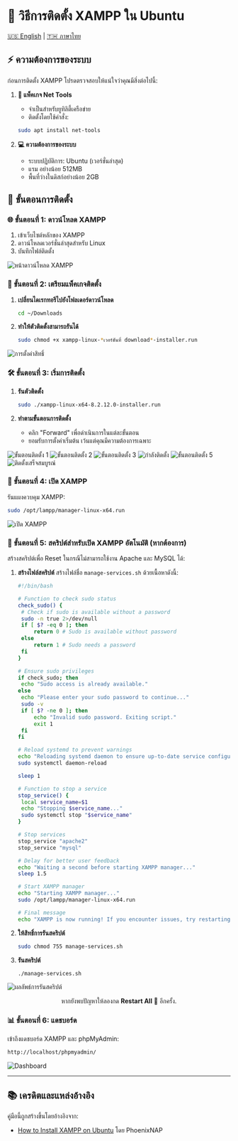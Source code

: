 # 🚀 วิธีการติดตั้ง XAMPP ใน Ubuntu

[🇺🇸 English](./README.md) | [🇹🇭 ภาษาไทย](./README_th.md)

## ⚡ ความต้องการของระบบ
ก่อนการติดตั้ง XAMPP โปรดตรวจสอบให้แน่ใจว่าคุณมีสิ่งต่อไปนี้:

1. **🔧 แพ็คเกจ Net Tools**
   - จำเป็นสำหรับยูทิลิตี้เครือข่าย
   - ติดตั้งโดยใช้คำสั่ง:
   ```bash
   sudo apt install net-tools
   ```

2. **💻 ความต้องการของระบบ**
   - ระบบปฏิบัติการ: Ubuntu (เวอร์ชั่นล่าสุด)
   - แรม อย่างน้อย 512MB
   - พื้นที่ว่างในดิสก์อย่างน้อย 2GB

## 📝 ขั้นตอนการติดตั้ง

### 🌐 ขั้นตอนที่ 1: ดาวน์โหลด XAMPP
1. เข้าเว็บไซต์หลักของ XAMPP
2. ดาวน์โหลดเวอร์ชั่นล่าสุดสำหรับ Linux
3. บันทึกไฟล์ติดตั้ง

<img src='./XAMPP-For-Linux.png' alt='หน้าดาวน์โหลด XAMPP'></img>

### 🔑 ขั้นตอนที่ 2: เตรียมแพ็คเกจติดตั้ง
1. **เปลี่ยนไดเรกทอรีไปยังโฟลเดอร์ดาวน์โหลด**
   ```bash
   cd ~/Downloads
   ```

2. **ทำให้ตัวติดตั้งสามารถรันได้**
   ```bash
   sudo chmod +x xampp-linux-*เวอร์ชันที่ download*-installer.run
   ```

<img src='./set-permission.png' alt='การตั้งค่าสิทธิ์'></img>

### 🛠️ ขั้นตอนที่ 3: เริ่มการติดตั้ง
1. **รันตัวติดตั้ง**
   ```bash
   sudo ./xampp-linux-x64-8.2.12.0-installer.run
   ```

2. **ทำตามขั้นตอนการติดตั้ง**
   - คลิก "Forward" เพื่อดำเนินการในแต่ละขั้นตอน
   - ยอมรับการตั้งค่าเริ่มต้น เว้นแต่คุณมีความต้องการเฉพาะ

<img src='./setup/setup-1.png' alt='ขั้นตอนติดตั้ง 1'></img>
<img src='./setup/setup-2.png' alt='ขั้นตอนติดตั้ง 2'></img>
<img src='./setup/setup-3.png' alt='ขั้นตอนติดตั้ง 3'></img>
<img src='./setup/setup-4.png' alt='กำลังติดตั้ง'></img>
<img src='./setup/setup-5.png' alt='ขั้นตอนติดตั้ง 5'></img>
<img src='./setup/setup-6.png' alt='ติดตั้งเสร็จสมบูรณ์'></img>

### 🚀 ขั้นตอนที่ 4: เปิด XAMPP
รันแผงควบคุม XAMPP:
```bash
sudo /opt/lampp/manager-linux-x64.run
```

<img src='./setup/lunching.png' alt='เปิด XAMPP'></img>

### 📜 ขั้นตอนที่ 5: สคริปต์สำหรับเปิด XAMPP อัตโนมัติ (หากต้องการ)
สร้างสคริปต์เพื่อ Reset ในกรณีไม่สามารถใช้งาน Apache และ MySQL ได้:

1. **สร้างไฟล์สคริปต์**
   สร้างไฟล์ชื่อ `manage-services.sh` ด้วยเนื้อหาดังนี้:
   ```bash
   #!/bin/bash

   # Function to check sudo status
   check_sudo() {
    # Check if sudo is available without a password
    sudo -n true 2>/dev/null
    if [ $? -eq 0 ]; then
        return 0 # Sudo is available without password
    else
        return 1 # Sudo needs a password
    fi
   }

   # Ensure sudo privileges
   if check_sudo; then
    echo "Sudo access is already available."
   else
    echo "Please enter your sudo password to continue..."
    sudo -v
    if [ $? -ne 0 ]; then
        echo "Invalid sudo password. Exiting script."
        exit 1
    fi
   fi

   # Reload systemd to prevent warnings
   echo "Reloading systemd daemon to ensure up-to-date service configurations..."
   sudo systemctl daemon-reload

   sleep 1

   # Function to stop a service
   stop_service() {
    local service_name=$1
    echo "Stopping $service_name..."
    sudo systemctl stop "$service_name"
   }

   # Stop services
   stop_service "apache2"
   stop_service "mysql"

   # Delay for better user feedback
   echo "Waiting a second before starting XAMPP manager..."
   sleep 1.5

   # Start XAMPP manager
   echo "Starting XAMPP manager..."
   sudo /opt/lampp/manager-linux-x64.run

   # Final message
   echo "XAMPP is now running! If you encounter issues, try restarting all services using the command: 'sudo systemctl restart apache2 mysql'."

   ```

2. **ให้สิทธิ์การรันสคริปต์**
   ```bash
   sudo chmod 755 manage-services.sh
   ```

3. **รันสคริปต์**
   ```bash
   ./manage-services.sh
   ```

<img src='./setup/after-run-script.png' alt='ผลลัพธ์การรันสคริปต์'></img>
<p align="center">หากยังพบปัญหาให้ลองกด <strong>Restart All</strong> 🔄 อีกครั้ง.</p>

### 📊 ขั้นตอนที่ 6: แดชบอร์ด
เข้าถึงแดชบอร์ด XAMPP และ phpMyAdmin:
```bash
http://localhost/phpmyadmin/
```
<img src='./setup/dashboard.png' alt='Dashboard'></img>

---

## 📚 เครดิตและแหล่งอ้างอิง

คู่มือนี้ถูกสร้างขึ้นโดยอ้างอิงจาก:
- [How to Install XAMPP on Ubuntu](https://phoenixnap.com/kb/how-to-install-xampp-on-ubuntu) โดย PhoenixNAP
